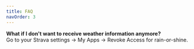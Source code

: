 ```yaml
---
title: FAQ
navOrder: 3
---
```


**What if I don't want to receive weather information anymore?**  
Go to your Strava settings -> My Apps -> Revoke Access for rain-or-shine.
